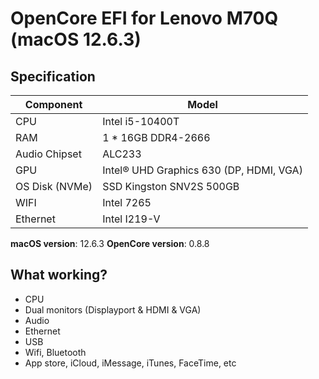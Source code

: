 # OpenCore EFI for Lenovo M70Q (macOS 12.6.3)

## Specification
| **Component** | **Model** |
| ------------- | --------- |
| CPU | Intel i5-10400T |
| RAM | 1 * 16GB DDR4-2666 |
| Audio Chipset | ALC233 |
| GPU | Intel® UHD Graphics 630 (DP, HDMI, VGA) |
| OS Disk (NVMe) | SSD Kingston SNV2S 500GB |
| WIFI | Intel 7265 |
| Ethernet | Intel I219-V |

**macOS version**: 12.6.3
**OpenCore version**: 0.8.8

## What working?

- CPU
- Dual monitors (Displayport & HDMI & VGA)
- Audio
- Ethernet
- USB
- Wifi, Bluetooth
- App store, iCloud, iMessage, iTunes, FaceTime, etc
